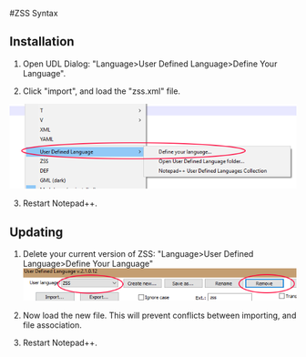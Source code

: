 #ZSS Syntax
## Installation
1. Open UDL Dialog: "Language>User Defined Language>Define Your Language".

2. Click "import", and load the "zss.xml" file.
	
![import](images/import.png)

3. Restart Notepad++.

## Updating
1. Delete your current version of ZSS: "Language>User Defined Language>Define Your Language"
![updateimage](images/update.png)

2. Now load the new file. This will prevent conflicts between importing, and file association.

3. Restart Notepad++.






